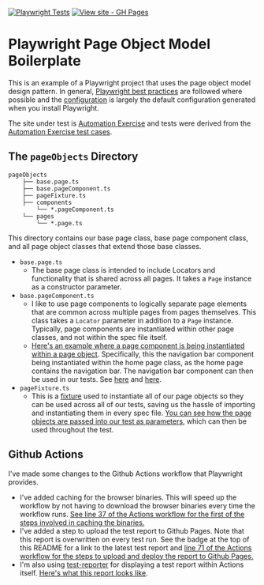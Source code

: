 [![Playwright Tests](https://github.com/angelo-loria/playwright-boilerplate/workflows/Playwright%20Tests/badge.svg)](https://github.com/angelo-loria/playwright-boilerplate/actions?query=workflow:"Playwright+Tests")
[![View site - GH Pages](https://img.shields.io/badge/View_Latest_Test_Report-Github_Pages-2ea44f)](https://angelo-loria.github.io/playwright-boilerplate/)


# Playwright Page Object Model Boilerplate

This is an example of a Playwright project that uses the page object model design pattern. In general, [Playwright best practices](https://playwright.dev/docs/best-practices) are followed where possible and the [configuration](https://github.com/angelo-loria/playwright-boilerplate/blob/main/playwright.config.ts) is largely the default configuration generated when you install Playwright. 

The site under test is [Automation Exercise](https://www.automationexercise.com/) and tests were derived from the [Automation Exercise test cases](https://www.automationexercise.com/test_cases).


## The `pageObjects` Directory
    pageObjects
        ├── base.page.ts
        ├── base.pageComponent.ts
        ├── pageFixture.ts
        ├── components
            └── *.pageComponent.ts
        └── pages
            └── *.page.ts

This directory contains our base page class, base page component class, and all page object classes that extend those base classes.

* `base.page.ts`
    * The base page class is intended to include Locators and functionality that is shared across all pages. It takes a `Page` instance as a constructor parameter. 
* `base.pageComponent.ts`
    * I like to use page components to logically separate page elements that are common across multiple pages from pages themselves. This class takes a `Locator` parameter in addition to a `Page` instance. Typically, page components are instantiated within other page classes, and not within the spec file itself. 
    * [Here's an example where a page component is being instantiated within a page object](https://github.com/angelo-loria/playwright-boilerplate/blob/a4cb51bae85703ab7783988a32b733f5148a59da/pageObjects/pages/home.page.ts#L8-L9). Specifically, this the navigation bar component being instantiated within the home page class, as the home page contains the navigation bar. The navigation bar component can then be used in our tests. See [here](https://github.com/angelo-loria/playwright-boilerplate/blob/a4cb51bae85703ab7783988a32b733f5148a59da/tests/user/registerUser.spec.ts#L17-L18) and [here](https://github.com/angelo-loria/playwright-boilerplate/blob/a4cb51bae85703ab7783988a32b733f5148a59da/tests/user/registerUser.spec.ts#L22).
* `pageFixture.ts`
    * This is a [fixture](https://playwright.dev/docs/test-fixtures) used to instantiate all of our page objects so they can be used across all of our tests, saving us the hassle of importing and instantiating them in every spec file. [You can see how the page objects are passed into our test as parameters](https://github.com/angelo-loria/playwright-boilerplate/blob/a4cb51bae85703ab7783988a32b733f5148a59da/tests/user/registerUser.spec.ts#L4), which can then be used throughout the test.



## Github Actions
I've made some changes to the Github Actions workflow that Playwright provides.
* I've added caching for the browser binaries. This will speed up the workflow by not having to download the browser binaries every time the workflow runs. [See line 37 of the Actions workflow for the first of the steps involved in caching the binaries.](https://github.com/angelo-loria/playwright-boilerplate/blob/6521fe30026b45b03672bfb66d5898d3b3ef9d81/.github/workflows/playwright.yml#L37)
* I've added a step to upload the test report to Github Pages. Note that this report is overwritten on every test run. See the badge at the top of this README for a link to the latest test report and [line 71 of the Actions workflow for the steps to upload and deploy the report to Github Pages.](https://github.com/angelo-loria/playwright-boilerplate/blob/6521fe30026b45b03672bfb66d5898d3b3ef9d81/.github/workflows/playwright.yml#L71)
* I'm also using [test-reporter](https://github.com/dorny/test-reporter) for displaying a test report within Actions itself. [Here's what this report looks like](https://github.com/angelo-loria/playwright-boilerplate/actions/runs/5394266421/jobs/9795222055).

